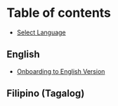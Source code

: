 # Table of contents

* [Select Language](README.md)

## English <a id="en"></a>

* [Onboarding to English Version](en/onboarding.md)

## Filipino \(Tagalog\) <a id="tl"></a>

